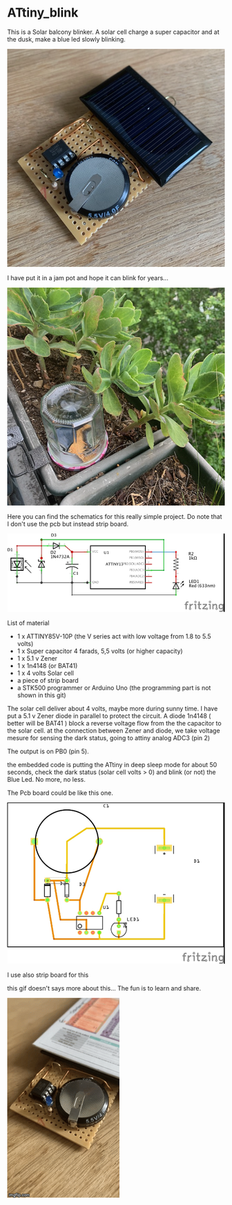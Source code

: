 # ATtiny_blink

This is a Solar balcony blinker. A solar cell charge a super capacitor and at the dusk, make a blue led slowly blinking.

![IMG_0838.png](/Pict/IMG_0838.png)

I have put it in a jam pot and hope it can blink for years...

![IMG_0840.png](/Pict/IMG_0840.png)

Here you can find the schematics for this really simple project. Do note that I don't use the pcb but instead strip board.

![attiny_blink_schema.jpg](/Pict/attiny_blink_schema.jpg)

List of material
- 1 x ATTINY85V-10P (the V series act with low voltage from 1.8 to 5.5 volts)
- 1 x Super capacitor 4 farads, 5,5 volts (or higher capacity)
- 1 x 5.1 v Zener
- 1 x 1n4148 (or BAT41)
- 1 x 4 volts Solar cell
- a piece of strip board
- a STK500 programmer or Arduino Uno (the programming part is not shown in this git)

The solar cell deliver about 4 volts, maybe more during sunny time. I have put a 5.1 v Zener diode in parallel to protect the circuit. A diode 1n4148 ( better will be BAT41 ) block a reverse voltage flow from the the capacitor to the solar cell. at the connection between Zener and diode, we take voltage mesure for sensing the dark status, going to attiny analog ADC3 (pin 2)

The output is on PB0 (pin 5). 

the embedded code is putting the ATtiny in deep sleep mode for about 50 seconds, check the dark status (solar cell volts > 0) and blink (or not) the Blue Led. No more, no less.

The Pcb board could be like this one.

![attiny_blink_pcb.jpg](/Pict/attiny_blink_pcb.jpg)

I use also strip board for this

this gif doesn't says more about this... The fun is to learn and share.

![attiny_blink.gif](/Pict/ATtiny_blink.gif)



